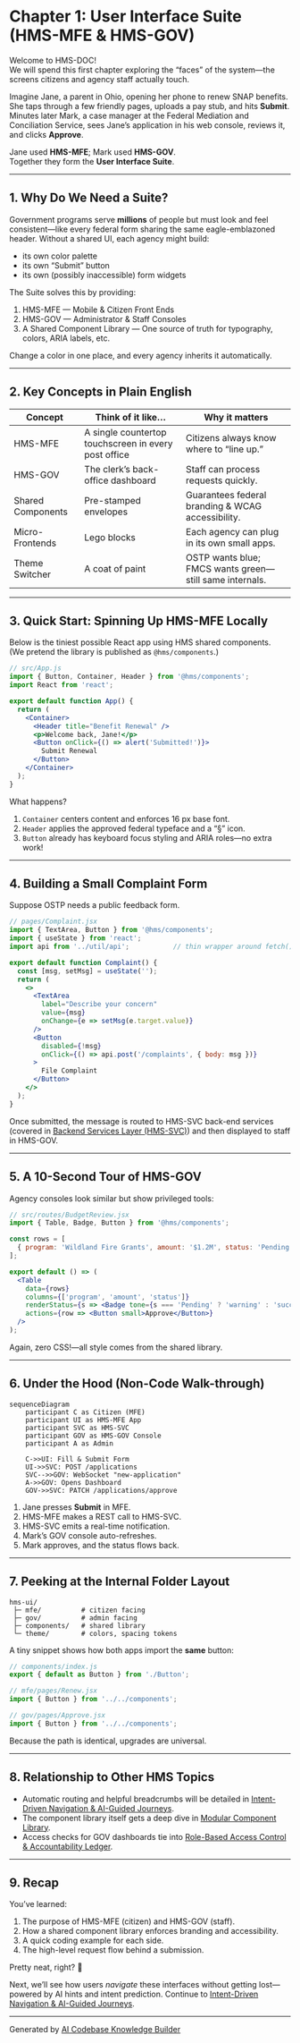 # Chapter 1: User Interface Suite (HMS-MFE & HMS-GOV)

Welcome to HMS-DOC!  
We will spend this first chapter exploring the “faces” of the system—the screens citizens and agency staff actually touch.

Imagine Jane, a parent in Ohio, opening her phone to renew SNAP benefits. She taps through a few friendly pages, uploads a pay stub, and hits **Submit**. Minutes later Mark, a case manager at the Federal Mediation and Conciliation Service, sees Jane’s application in his web console, reviews it, and clicks **Approve**.  

Jane used **HMS-MFE**; Mark used **HMS-GOV**.  
Together they form the **User Interface Suite**.

---

## 1. Why Do We Need a Suite?

Government programs serve **millions** of people but must look and feel consistent—like every federal form sharing the same eagle-emblazoned header. Without a shared UI, each agency might build:

* its own color palette  
* its own “Submit” button  
* its own (possibly inaccessible) form widgets

The Suite solves this by providing:

1. HMS-MFE — Mobile & Citizen Front Ends  
2. HMS-GOV — Administrator & Staff Consoles  
3. A Shared Component Library — One source of truth for typography, colors, ARIA labels, etc.

Change a color in one place, and every agency inherits it automatically.

---

## 2. Key Concepts in Plain English

| Concept | Think of it like… | Why it matters |
|---------|------------------|----------------|
| HMS-MFE | A single countertop touchscreen in every post office | Citizens always know where to “line up.” |
| HMS-GOV | The clerk’s back-office dashboard | Staff can process requests quickly. |
| Shared Components | Pre-stamped envelopes | Guarantees federal branding & WCAG accessibility. |
| Micro-Frontends | Lego blocks | Each agency can plug in its own small apps. |
| Theme Switcher | A coat of paint | OSTP wants blue; FMCS wants green—still same internals. |

---

## 3. Quick Start: Spinning Up HMS-MFE Locally

Below is the tiniest possible React app using HMS shared components.  
(We pretend the library is published as `@hms/components`.)

```jsx
// src/App.js
import { Button, Container, Header } from '@hms/components';
import React from 'react';

export default function App() {
  return (
    <Container>
      <Header title="Benefit Renewal" />
      <p>Welcome back, Jane!</p>
      <Button onClick={() => alert('Submitted!')}>
        Submit Renewal
      </Button>
    </Container>
  );
}
```

What happens?  
1. `Container` centers content and enforces 16 px base font.  
2. `Header` applies the approved federal typeface and a “§” icon.  
3. `Button` already has keyboard focus styling and ARIA roles—no extra work!

---

## 4. Building a Small Complaint Form

Suppose OSTP needs a public feedback form.

```jsx
// pages/Complaint.jsx
import { TextArea, Button } from '@hms/components';
import { useState } from 'react';
import api from '../util/api';           // thin wrapper around fetch()

export default function Complaint() {
  const [msg, setMsg] = useState('');
  return (
    <>
      <TextArea
        label="Describe your concern"
        value={msg}
        onChange={e => setMsg(e.target.value)}
      />
      <Button
        disabled={!msg}
        onClick={() => api.post('/complaints', { body: msg })}
      >
        File Complaint
      </Button>
    </>
  );
}
```

Once submitted, the message is routed to HMS-SVC back-end services (covered in [Backend Services Layer (HMS-SVC)](11_backend_services_layer__hms_svc__.md)) and then displayed to staff in HMS-GOV.

---

## 5. A 10-Second Tour of HMS-GOV

Agency consoles look similar but show privileged tools:

```jsx
// src/routes/BudgetReview.jsx
import { Table, Badge, Button } from '@hms/components';

const rows = [
  { program: 'Wildland Fire Grants', amount: '$1.2M', status: 'Pending' },
];

export default () => (
  <Table
    data={rows}
    columns={['program', 'amount', 'status']}
    renderStatus={s => <Badge tone={s === 'Pending' ? 'warning' : 'success'}>{s}</Badge>}
    actions={row => <Button small>Approve</Button>}
  />
);
```

Again, zero CSS!—all style comes from the shared library.

---

## 6. Under the Hood (Non-Code Walk-through)

```mermaid
sequenceDiagram
    participant C as Citizen (MFE)
    participant UI as HMS-MFE App
    participant SVC as HMS-SVC
    participant GOV as HMS-GOV Console
    participant A as Admin

    C->>UI: Fill & Submit Form
    UI->>SVC: POST /applications
    SVC-->>GOV: WebSocket "new-application"
    A->>GOV: Opens Dashboard
    GOV->>SVC: PATCH /applications/approve
```

1. Jane presses **Submit** in MFE.  
2. HMS-MFE makes a REST call to HMS-SVC.  
3. HMS-SVC emits a real-time notification.  
4. Mark’s GOV console auto-refreshes.  
5. Mark approves, and the status flows back.

---

## 7. Peeking at the Internal Folder Layout

```
hms-ui/
 ├─ mfe/          # citizen facing
 ├─ gov/          # admin facing
 ├─ components/   # shared library
 └─ theme/        # colors, spacing tokens
```

A tiny snippet shows how both apps import the **same** button:

```js
// components/index.js
export { default as Button } from './Button';
```

```js
// mfe/pages/Renew.jsx
import { Button } from '../../components';
```

```js
// gov/pages/Approve.jsx
import { Button } from '../../components';
```

Because the path is identical, upgrades are universal.

---

## 8. Relationship to Other HMS Topics

* Automatic routing and helpful breadcrumbs will be detailed in [Intent-Driven Navigation & AI-Guided Journeys](02_intent_driven_navigation___ai_guided_journeys_.md).  
* The component library itself gets a deep dive in [Modular Component Library](04_modular_component_library_.md).  
* Access checks for GOV dashboards tie into [Role-Based Access Control & Accountability Ledger](09_role_based_access_control___accountability_ledger_.md).

---

## 9. Recap

You’ve learned:

1. The purpose of HMS-MFE (citizen) and HMS-GOV (staff).  
2. How a shared component library enforces branding and accessibility.  
3. A quick coding example for each side.  
4. The high-level request flow behind a submission.

Pretty neat, right? 🎉

Next, we’ll see how users *navigate* these interfaces without getting lost—powered by AI hints and intent prediction. Continue to [Intent-Driven Navigation & AI-Guided Journeys](02_intent_driven_navigation___ai_guided_journeys_.md).

---

Generated by [AI Codebase Knowledge Builder](https://github.com/The-Pocket/Tutorial-Codebase-Knowledge)